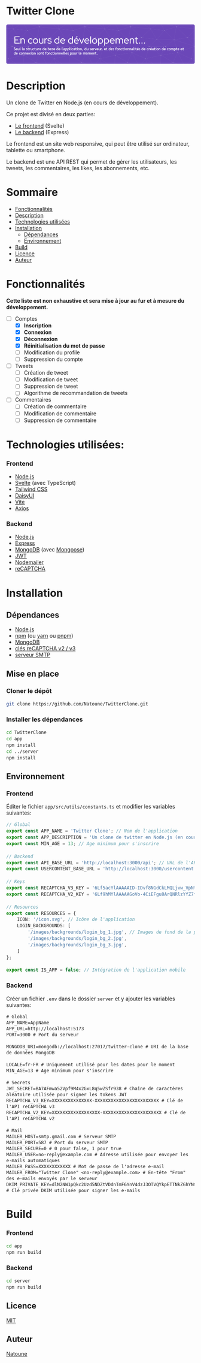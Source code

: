 # Twitter Clone

![En cours de développement](./header.png)

# Description
Un clone de Twitter en Node.js (en cours de développement).

Ce projet est divisé en deux parties:
- [Le frontend](./app) (Svelte)
- [Le backend](./server) (Express)

Le frontend est un site web responsive, qui peut être utilisé sur ordinateur, tablette ou smartphone.

Le backend est une API REST qui permet de gérer les utilisateurs, les tweets, les commentaires, les likes, les abonnements, etc.

# Sommaire
- [Fonctionnalités](#fonctionnalités)
- [Description](#description)
- [Technologies utilisées](#technologies-utilisées)
- [Installation](#installation)
    - [Dépendances](#dépendances)
    - [Environnement](#environnement)
- [Build](#lancement)
- [Licence](#licence)
- [Auteur](#auteur)

# Fonctionnalités
**Cette liste est non exhaustive et sera mise à jour au fur et à mesure du développement.**
- [ ] Comptes
    - [x] **Inscription**
    - [x] **Connexion**
    - [x] **Déconnexion**
    - [x] **Réinitialisation du mot de passe**
    - [ ] Modification du profile
    - [ ] Suppression du compte
- [ ] Tweets
    - [ ] Création de tweet
    - [ ] Modification de tweet
    - [ ] Suppression de tweet
    - [ ] Algorithme de recommandation de tweets
- [ ] Commentaires
    - [ ] Création de commentaire
    - [ ] Modification de commentaire
    - [ ] Suppression de commentaire

# Technologies utilisées:
### Frontend
- [Node.js](https://nodejs.org/)
- [Svelte](https://svelte.dev/) (avec TypeScript)
- [Tailwind CSS](https://tailwindcss.com/)
- [DaisyUI](https://daisyui.com/)
- [Vite](https://vitejs.dev/)
- [Axios](https://axios-http.com/)

### Backend
- [Node.js](https://nodejs.org/)
- [Express](https://expressjs.com/)
- [MongoDB](https://www.mongodb.com/) (avec [Mongoose](https://mongoosejs.com/))
- [JWT](https://jwt.io/)
- [Nodemailer](https://nodemailer.com/)
- [reCAPTCHA](https://www.google.com/recaptcha/about/)

# Installation
## Dépendances
- [Node.js](https://nodejs.org/)
- [npm](https://www.npmjs.com/) (ou [yarn](https://yarnpkg.com/) ou [pnpm](https://pnpm.js.org/))
- [MongoDB](https://www.mongodb.com/)
- [clés reCAPTCHA v2 / v3](https://www.google.com/recaptcha/about/)
- [serveur SMTP](https://fr.wikipedia.org/wiki/Simple_Mail_Transfer_Protocol)

## Mise en place
### Cloner le dépôt
```bash
git clone https://github.com/Natoune/TwitterClone.git
```

### Installer les dépendances
```bash
cd TwitterClone
cd app
npm install
cd ../server
npm install
```

## Environnement
### Frontend
Éditer le fichier `app/src/utils/constants.ts` et modifier les variables suivantes:
```typescript
// Global
export const APP_NAME = 'Twitter Clone'; // Nom de l'application
export const APP_DESCRIPTION = 'Un clone de twitter en Node.js (en cours de développement).'; // Description de l'application
export const MIN_AGE = 13; // Age minimum pour s'inscrire

// Backend
export const API_BASE_URL = 'http://localhost:3000/api'; // URL de l'API
export const USERCONTENT_BASE_URL = 'http://localhost:3000/usercontent'; // URL du serveur de contenu utilisateur (images, vidéos, etc.)

// Keys
export const RECAPTCHA_V3_KEY = '6Lf5acYlAAAAAID-IDvf8NGdCkLMQLjvw_VpNtqZ'; // Clé publique de l'API reCAPTCHA v3
export const RECAPTCHA_V2_KEY = '6Lf9hMYlAAAAAGoVo-4CiEFgu8ArQNRlzYfZ7fez'; // Clé publique de l'API reCAPTCHA v2

// Resources
export const RESOURCES = {
    ICON: '/icon.svg', // Icône de l'application
    LOGIN_BACKGROUNDS: [
        '/images/backgrounds/login_bg_1.jpg', // Images de fond de la page de connexion
        '/images/backgrounds/login_bg_2.jpg',
        '/images/backgrounds/login_bg_3.jpg',
    ]
};

export const IS_APP = false; // Intégration de l'application mobile
```

### Backend
Créer un fichier `.env` dans le dossier `server` et y ajouter les variables suivantes:
```properties
# Global
APP_NAME=AppName
APP_URL=http://localhost:5173
PORT=3000 # Port du serveur

MONGODB_URI=mongodb://localhost:27017/twitter-clone # URI de la base de données MongoDB

LOCALE=fr-FR # Uniquement utilisé pour les dates pour le moment
MIN_AGE=13 # Age minimum pour s'inscrire

# Secrets
JWT_SECRET=BA7AFmwa52Vpf9M4x2GxL8q5wZSfr938 # Chaîne de caractères aléatoire utilisée pour signer les tokens JWT
RECAPTCHA_V3_KEY=XXXXXXXXXXXXXXX-XXXXXXXXXXXXXXXXXXXXXXXX # Clé de l'API reCAPTCHA v3
RECAPTCHA_V2_KEY=XXXXXXXXXXXXXXXXXX-XXXXXXXXXXXXXXXXXXXXXX # Clé de l'API reCAPTCHA v2

# Mail
MAILER_HOST=smtp.gmail.com # Serveur SMTP
MAILER_PORT=587 # Port du serveur SMTP
MAILER_SECURE=0 # 0 pour false, 1 pour true
MAILER_USER=no-reply@example.com # Adresse utilisée pour envoyer les e-mails automatiques
MAILER_PASS=XXXXXXXXXXXX # Mot de passe de l'adresse e-mail
MAILER_FROM="Twitter Clone" <no-reply@example.com> # En-tête "From" des e-mails envoyés par le serveur
DKIM_PRIVATE_KEY=dlN2NW1pQkc2Uzd5NDZtVDdnTmF6YnV4dzJ3OTVQYkpETTNkZGhYNm05YUs4NU43Nmk4TEg2Yk02clhuNWs1QjVZN3JYaUwyNDg4bnZBa000cHdQSnFucW5EUTU5U1RXM3c5MjlnejRhRDk2NWQ3bXI1ZUxkYjRYQ2NBbnlkTDlDOTlTNThEWXAyakNLZ3RBYTI5WjhaZzdrTFk0OVoycXQ5 # Clé privée DKIM utilisée pour signer les e-mails
```

# Build
### Frontend
```bash
cd app
npm run build
```

### Backend
```bash
cd server
npm run build
```

## Licence
[MIT](./LICENSE)

## Auteur
[Natoune](https://natoune.fr/)

